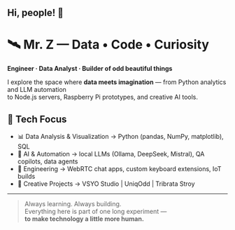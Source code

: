 ## Hi, people!  👋

<!--
**zik-uralov/zik-uralov** is a ✨ _special_ ✨ repository because its `README.md` (this file) appears on your GitHub profile.

Here are some ideas to get you started:

- 🔭 I’m currently working on ...
- 🌱 I’m currently learning ...
- 👯 I’m looking to collaborate on ...
- 🤔 I’m looking for help with ...
- 💬 Ask me about ...
- 📫 How to reach me: ...
- 😄 Pronouns: ...
- ⚡ Fun fact: ...



[![Project Demo](https://img.youtube.com/vi/Zylmox_laxE/0.jpg)](https://www.youtube.com/watch?v=Zylmox_laxE)

[![Project Demo](https://img.youtube.com/vi/GrleXLI4_TE/0.jpg)](https://www.youtube.com/watch?v=GrleXLI4_TE)

-->
# 🛰️ Mr. Z — Data • Code • Curiosity

**Engineer · Data Analyst · Builder of odd beautiful things**

I explore the space where **data meets imagination** — from Python analytics and LLM automation  
to Node.js servers, Raspberry Pi prototypes, and creative AI tools.

## 🔧 Tech Focus
- 📊 Data Analysis & Visualization → Python (pandas, NumPy, matplotlib), SQL  
- 🤖 AI & Automation → local LLMs (Ollama, DeepSeek, Mistral), QA copilots, data agents  
- 🧱 Engineering → WebRTC chat apps, custom keyboard extensions, IoT builds  
- 🎨 Creative Projects → VSYO Studio | UniqOdd | Tribrata Stroy  

---

> Always learning. Always building.  
> Everything here is part of one long experiment —  
> **to make technology a little more human.**
